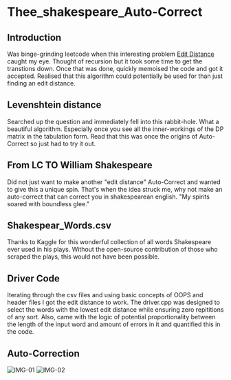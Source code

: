 # Thee_shakespeare_Auto-Correct
## Introduction
Was binge-grinding leetcode when this interesting problem [Edit Distance](https://leetcode.com/problems/edit-distance/description/) caught my eye. Thought of recursion but it took some time to get the transtions down. Once that was done, quickly memoised the code and got it accepted. Realised that this algorithm could potentially be used for than just finding an edit distance.

## Levenshtein distance
Searched up the question and immediately fell into this rabbit-hole. What a beautiful algorithm. Especially once you see all the inner-workings of the DP matrix in the tabulation form. Read that this was once the origins of Auto-Correct so just had to try it out.

## From LC TO William Shakespeare
Did not just want to make another "edit distance" Auto-Correct and wanted to give this a unique spin. That's when the idea struck me, why not make an auto-correct that can correct you in shakespearean english. 
"My spirits soared with boundless glee."

## Shakespear_Words.csv
Thanks to Kaggle for this wonderful collection of all words Shakespeare ever used in his plays. Without the open-source contribution of those who scraped the plays, this would not have been possible.

## Driver Code
Iterating through the csv files and using basic concepts of OOPS and header files I got the edit distance to work. The driver.cpp was designed to select the words with the lowest edit distance while ensuring zero repititions of any sort. Also, came with the logic of potential proportionality between the length of the input word and amount of errors in it and quantified this in the code.

## Auto-Correction
![IMG-01](https://github.com/un-based/Thee_shakespeare_Auto-Correct/assets/128747230/2520db01-2476-406b-b2ac-d799897b7384)
![IMG-02](https://github.com/un-based/Thee_shakespeare_Auto-Correct/assets/128747230/63e42f9b-9b07-46df-8861-fa13c2983399)
